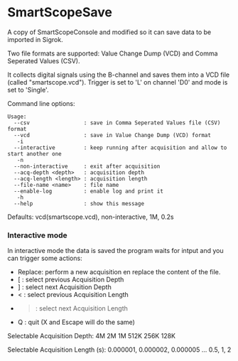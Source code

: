 # SmartScopeSave

A copy of SmartScopeConsole and modified so it can save data to be imported in Sigrok.

Two file formats are supported: Value Change Dump (VCD) and Comma Seperated Values (CSV).

It collects digital signals using the B-channel and saves them into a VCD file (called "smartscope.vcd").
Trigger is set to 'L' on channel 'D0' and mode is set to 'Single'.


Command line options:

```
Usage:
  --csv                 : save in Comma Seperated Values file (CSV) format
  --vcd                 : save in Value Change Dump (VCD) format
   -i
  --interactive         : keep running after acquisition and allow to start another one
   -n
  --non-interactive     : exit after acquisition
  --acq-depth <depth>   : acquisition depth
  --acq-length <length> : acquisition length
  --file-name <name>    : file name
  --enable-log          : enable log and print it
   -h
  --help                : show this message
```

Defaults: vcd(smartscope.vcd), non-interactive, 1M, 0.2s

### Interactive mode

In interactive mode the data is saved the program waits for intput and you can trigger some actions:

  * Replace: perform a new acquisition en replace the content of the file.
  * [ : select previous Acquisition Depth
  * ] : select next Acquisition Depth
  * < : select previous Acquisition Length
  * > : select next Acquisition Length
  * Q : quit (X and Escape will do the same)


Selectable Acquisition Depth: 4M 2M 1M 512K 256K 128K

Selectable Acquisition Length (s): 0.000001, 0.000002, 0.000005 ... 0.5, 1, 2


